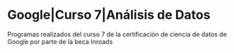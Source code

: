 # Google|Curso 7|Análisis de Datos 
Programas realizados del curso 7 de la certificación de ciencia de datos de Google por parte de la beca Inroads
